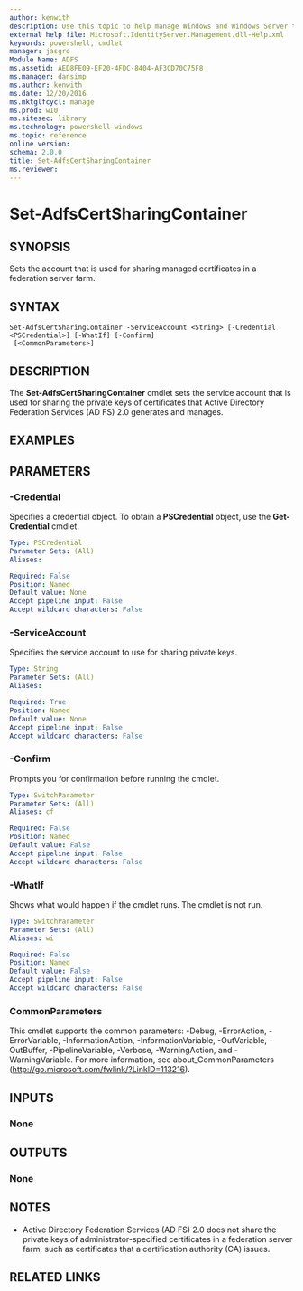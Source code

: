 ```yaml
---
author: kenwith
description: Use this topic to help manage Windows and Windows Server technologies with Windows PowerShell.
external help file: Microsoft.IdentityServer.Management.dll-Help.xml
keywords: powershell, cmdlet
manager: jasgro
Module Name: ADFS
ms.assetid: AED8FE09-EF20-4FDC-8404-AF3CD70C75F8
ms.manager: dansimp
ms.author: kenwith
ms.date: 12/20/2016
ms.mktglfcycl: manage
ms.prod: w10
ms.sitesec: library
ms.technology: powershell-windows
ms.topic: reference
online version: 
schema: 2.0.0
title: Set-AdfsCertSharingContainer
ms.reviewer:
---
```


# Set-AdfsCertSharingContainer

## SYNOPSIS
Sets the account that is used for sharing managed certificates in a federation server farm.

## SYNTAX

```
Set-AdfsCertSharingContainer -ServiceAccount <String> [-Credential <PSCredential>] [-WhatIf] [-Confirm]
 [<CommonParameters>]
```

## DESCRIPTION
The **Set-AdfsCertSharingContainer** cmdlet sets the service account that is used for sharing the private keys of certificates that Active Directory Federation Services (AD FS) 2.0 generates and manages.

## EXAMPLES

## PARAMETERS

### -Credential
Specifies a credential object.
To obtain a **PSCredential** object, use the **Get-Credential** cmdlet.

```yaml
Type: PSCredential
Parameter Sets: (All)
Aliases: 

Required: False
Position: Named
Default value: None
Accept pipeline input: False
Accept wildcard characters: False
```

### -ServiceAccount
Specifies the service account to use for sharing private keys.

```yaml
Type: String
Parameter Sets: (All)
Aliases: 

Required: True
Position: Named
Default value: None
Accept pipeline input: False
Accept wildcard characters: False
```

### -Confirm
Prompts you for confirmation before running the cmdlet.

```yaml
Type: SwitchParameter
Parameter Sets: (All)
Aliases: cf

Required: False
Position: Named
Default value: False
Accept pipeline input: False
Accept wildcard characters: False
```

### -WhatIf
Shows what would happen if the cmdlet runs.
The cmdlet is not run.

```yaml
Type: SwitchParameter
Parameter Sets: (All)
Aliases: wi

Required: False
Position: Named
Default value: False
Accept pipeline input: False
Accept wildcard characters: False
```

### CommonParameters
This cmdlet supports the common parameters: -Debug, -ErrorAction, -ErrorVariable, -InformationAction, -InformationVariable, -OutVariable, -OutBuffer, -PipelineVariable, -Verbose, -WarningAction, and -WarningVariable. For more information, see about_CommonParameters (http://go.microsoft.com/fwlink/?LinkID=113216).

## INPUTS

### None

## OUTPUTS

### None

## NOTES
* Active Directory Federation Services (AD FS) 2.0 does not share the private keys of administrator-specified certificates in a federation server farm, such as certificates that a certification authority (CA) issues.

## RELATED LINKS


